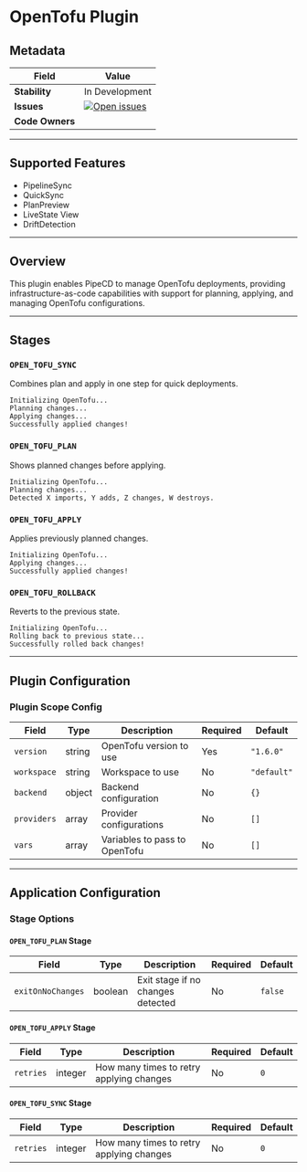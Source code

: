 
# OpenTofu Plugin

## Metadata

| Field         | Value |
|---------------|-------|
| **Stability** | In Development |
| **Issues**    | [![Open issues](https://img.shields.io/github/issues-search/pipe-cd/community-plugins?query=is%3Aissue%20is%3Aopen%20label%3Aplugin%2Fopentofu%20&label=open&color=orange)](https://github.com/pipe-cd/community-plugins/issues?q=is%3Aopen+is%3Aissue+label%3Aplugin%2Fopentofu) |
| **Code Owners** |  |

---

## Supported Features

- PipelineSync
- QuickSync
- PlanPreview
- LiveState View
- DriftDetection

---

## Overview

This plugin enables PipeCD to manage OpenTofu deployments, providing infrastructure-as-code capabilities with support for planning, applying, and managing OpenTofu configurations.

---

## Stages

### `OPEN_TOFU_SYNC`

Combines plan and apply in one step for quick deployments.

```
Initializing OpenTofu...
Planning changes...
Applying changes...
Successfully applied changes!
```

### `OPEN_TOFU_PLAN`

Shows planned changes before applying.

```
Initializing OpenTofu...
Planning changes...
Detected X imports, Y adds, Z changes, W destroys.
```

### `OPEN_TOFU_APPLY`

Applies previously planned changes.

```
Initializing OpenTofu...
Applying changes...
Successfully applied changes!
```

### `OPEN_TOFU_ROLLBACK`

Reverts to the previous state.

```
Initializing OpenTofu...
Rolling back to previous state...
Successfully rolled back changes!
```

---

## Plugin Configuration

### Plugin Scope Config

| Field     | Type   | Description                          | Required | Default    |
|-----------|--------|--------------------------------------|----------|------------|
| `version` | string | OpenTofu version to use              | Yes      | `"1.6.0"`  |
| `workspace` | string | Workspace to use                    | No       | `"default"`|
| `backend` | object | Backend configuration                | No       | `{}`       |
| `providers` | array | Provider configurations             | No       | `[]`       |
| `vars`    | array  | Variables to pass to OpenTofu        | No       | `[]`       |

---

## Application Configuration

### Stage Options

#### `OPEN_TOFU_PLAN` Stage

| Field | Type | Description | Required | Default |
|-|-|-|-|-|
| `exitOnNoChanges` | boolean | Exit stage if no changes detected | No | `false` |

#### `OPEN_TOFU_APPLY` Stage

| Field | Type | Description | Required | Default |
|-|-|-|-|-|
| `retries` | integer | How many times to retry applying changes | No | `0` |

#### `OPEN_TOFU_SYNC` Stage

| Field | Type | Description | Required | Default |
|-|-|-|-|-|
| `retries` | integer | How many times to retry applying changes | No | `0` |
